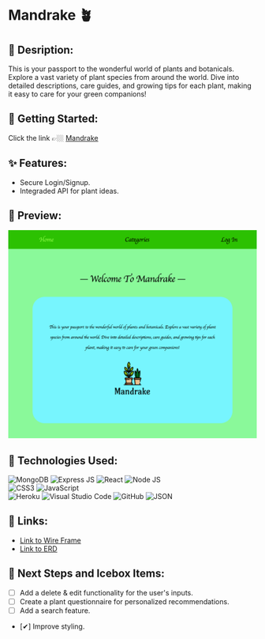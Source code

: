 #  Mandrake  🪴

## 🫧 Desription:
This is your passport to the wonderful world of plants and botanicals. Explore a vast variety of plant species from around the world. Dive into detailed descriptions, care guides, and growing tips for each plant, making it easy to care for your green companions!

## 💫 Getting Started:
Click the link 👉🏼 [Mandrake](https://mandrake-app-d113a6b8d70e.herokuapp.com/)

## ✨ Features:
- Secure Login/Signup.
- Integraded API for plant ideas.

## 🫧 Preview:
![Home Page](/src/pages/img/homepage.png)

## 📌 Technologies Used:
![MongoDB](https://img.shields.io/badge/MongoDB-4EA94B?style=for-the-badge&logo=mongodb&logoColor=white)
![Express JS](https://img.shields.io/badge/Express.js-000000?style=for-the-badge&logo=express&logoColor=white)
![React](https://img.shields.io/badge/React-20232A?style=for-the-badge&logo=react&logoColor=61DAFB)
![Node JS](https://img.shields.io/badge/Node%20js-339933?style=for-the-badge&logo=nodedotjs&logoColor=white)
 <br>
![CSS3](https://img.shields.io/badge/CSS3-1572B6?style=for-the-badge&logo=css3&logoColor=white)
![JavaScript](https://img.shields.io/badge/JavaScript-323330?style=for-the-badge&logo=javascript&logoColor=F7DF1E)
 <br>
![Heroku](https://img.shields.io/badge/heroku-%23430098.svg?style=for-the-badge&logo=heroku&logoColor=white)
![Visual Studio Code](https://img.shields.io/badge/VSCode-0078D4?style=for-the-badge&logo=visual%20studio%20code&logoColor=white) 
![GitHub](https://img.shields.io/badge/github-%23121011.svg?style=for-the-badge&logo=github&logoColor=white)
![JSON](https://img.shields.io/badge/json-5E5C5C?style=for-the-badge&logo=json&logoColor=white)

## 🔗 Links:
- [Link to Wire Frame](https://whimsical.com/project-4-HLoE7FrFhVJ1z42ain4FZY)
- [Link to ERD](https://lucid.app/lucidchart/78e30b1a-1f93-4dcb-ba41-43f21242c26b/edit?beaconFlowId=718E8256661A13A5&invitationId=inv_d9265e1e-ae6a-498c-a8a0-4d731b0f97e4&page=0_0#)

## 🧊 Next Steps and Icebox Items:
- [ ] Add a delete & edit functionality for the user's inputs.
- [ ] Create a plant questionnaire for personalized recommendations.
- [ ] Add a search feature.
- [✔] Improve styling.